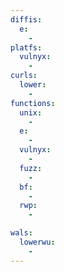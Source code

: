 ```yaml
---
diffis:
  e:
    -
platfs:
  vulnyx:
    -
curls:
  lower:
    -
functions:
  unix:
    -
  e:
    -
  vulnyx:
    -
  fuzz:
    -
  bf:
    -
  rwp:
    -

wals:
  lowerwu:
    -
---
```

